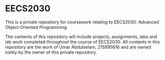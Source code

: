 # EECS2030
This is a private repository for coursework relating to EECS2030: Advanced Object-Oriented Programming.

The contents of this repository will include projects, assignments, labs and lab work completed throughout the course of EECS2030. All contents in this repository are the work of Umar Abdulselam, 215995616 and are owned solely by the owner of this private repository.
